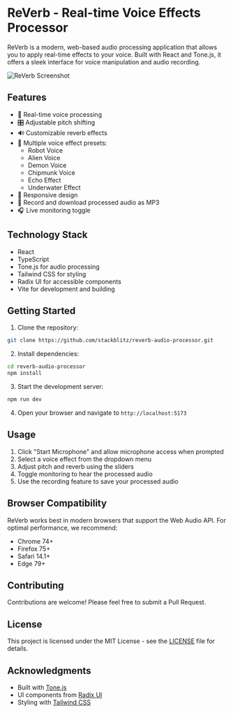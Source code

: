 # ReVerb - Real-time Voice Effects Processor

ReVerb is a modern, web-based audio processing application that allows you to apply real-time effects to your voice. Built with React and Tone.js, it offers a sleek interface for voice manipulation and audio recording.

![ReVerb Screenshot](screenshot.png)

## Features

- 🎤 Real-time voice processing
- 🎛️ Adjustable pitch shifting
- 🔊 Customizable reverb effects
- 🤖 Multiple voice effect presets:
  - Robot Voice
  - Alien Voice
  - Demon Voice
  - Chipmunk Voice
  - Echo Effect
  - Underwater Effect
- 📱 Responsive design
- 💾 Record and download processed audio as MP3
- 🎧 Live monitoring toggle

## Technology Stack

- React
- TypeScript
- Tone.js for audio processing
- Tailwind CSS for styling
- Radix UI for accessible components
- Vite for development and building

## Getting Started

1. Clone the repository:
```bash
git clone https://github.com/stackblitz/reverb-audio-processor.git
```

2. Install dependencies:
```bash
cd reverb-audio-processor
npm install
```

3. Start the development server:
```bash
npm run dev
```

4. Open your browser and navigate to `http://localhost:5173`

## Usage

1. Click "Start Microphone" and allow microphone access when prompted
2. Select a voice effect from the dropdown menu
3. Adjust pitch and reverb using the sliders
4. Toggle monitoring to hear the processed audio
5. Use the recording feature to save your processed audio

## Browser Compatibility

ReVerb works best in modern browsers that support the Web Audio API. For optimal performance, we recommend:

- Chrome 74+
- Firefox 75+
- Safari 14.1+
- Edge 79+

## Contributing

Contributions are welcome! Please feel free to submit a Pull Request.

## License

This project is licensed under the MIT License - see the [LICENSE](LICENSE) file for details.

## Acknowledgments

- Built with [Tone.js](https://tonejs.github.io/)
- UI components from [Radix UI](https://www.radix-ui.com/)
- Styling with [Tailwind CSS](https://tailwindcss.com/)
